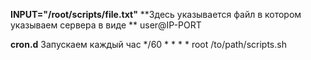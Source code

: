 **INPUT="/root/scripts/file.txt"**
**Здесь указывается файл в котором указываем сервера в виде **
user@IP-PORT


**cron.d**
Запускаем каждый час
*/60 * * * * root /to/path/scripts.sh
